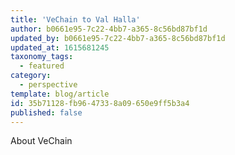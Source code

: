 ```yaml
---
title: 'VeChain to Val Halla'
author: b0661e95-7c22-4bb7-a365-8c56bd87bf1d
updated_by: b0661e95-7c22-4bb7-a365-8c56bd87bf1d
updated_at: 1615681245
taxonomy_tags:
  - featured
category:
  - perspective
template: blog/article
id: 35b71128-fb96-4733-8a09-650e9ff5b3a4
published: false
---
```

About VeChain